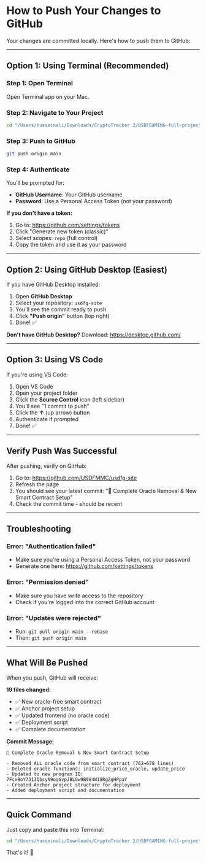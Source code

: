 # How to Push Your Changes to GitHub

Your changes are committed locally. Here's how to push them to GitHub:

---

## Option 1: Using Terminal (Recommended)

### Step 1: Open Terminal
Open Terminal app on your Mac.

### Step 2: Navigate to Your Project
```bash
cd "/Users/husseinali/Downloads/CryptoTracker 2/USDFGAMING-full-project/USDFG GitHub/usdfg-site"
```

### Step 3: Push to GitHub
```bash
git push origin main
```

### Step 4: Authenticate
You'll be prompted for:
- **GitHub Username**: Your GitHub username
- **Password**: Use a Personal Access Token (not your password)

**If you don't have a token:**
1. Go to: https://github.com/settings/tokens
2. Click "Generate new token (classic)"
3. Select scopes: `repo` (full control)
4. Copy the token and use it as your password

---

## Option 2: Using GitHub Desktop (Easiest)

If you have GitHub Desktop installed:

1. Open **GitHub Desktop**
2. Select your repository: `usdfg-site`
3. You'll see the commit ready to push
4. Click **"Push origin"** button (top right)
5. Done! ✅

**Don't have GitHub Desktop?**
Download: https://desktop.github.com/

---

## Option 3: Using VS Code

If you're using VS Code:

1. Open VS Code
2. Open your project folder
3. Click the **Source Control** icon (left sidebar)
4. You'll see "1 commit to push"
5. Click the **↑** (up arrow) button
6. Authenticate if prompted
7. Done! ✅

---

## Verify Push Was Successful

After pushing, verify on GitHub:

1. Go to: https://github.com/USDFMMC/usdfg-site
2. Refresh the page
3. You should see your latest commit: "🚀 Complete Oracle Removal & New Smart Contract Setup"
4. Check the commit time - should be recent

---

## Troubleshooting

### Error: "Authentication failed"
- Make sure you're using a Personal Access Token, not your password
- Generate one here: https://github.com/settings/tokens

### Error: "Permission denied"
- Make sure you have write access to the repository
- Check if you're logged into the correct GitHub account

### Error: "Updates were rejected"
- Run: `git pull origin main --rebase`
- Then: `git push origin main`

---

## What Will Be Pushed

When you push, GitHub will receive:

**19 files changed:**
- ✅ New oracle-free smart contract
- ✅ Anchor project setup
- ✅ Updated frontend (no oracle code)
- ✅ Deployment script
- ✅ Complete documentation

**Commit Message:**
```
🚀 Complete Oracle Removal & New Smart Contract Setup

- Removed ALL oracle code from smart contract (762→678 lines)
- Deleted oracle functions: initialize_price_oracle, update_price
- Updated to new program ID: 7FcxBoY7313QbsyN9oqGvpJBLGw9B984W18RgZgHPpaY
- Created Anchor project structure for deployment
- Added deployment script and documentation
```

---

## Quick Command

Just copy and paste this into Terminal:

```bash
cd "/Users/husseinali/Downloads/CryptoTracker 2/USDFGAMING-full-project/USDFG GitHub/usdfg-site" && git push origin main
```

That's it! 🚀

